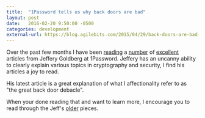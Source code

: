 ```yaml
---
title:  "1Password tells us why back doors are bad"
layout: post
date:   2016-02-20 9:50:00 -0500
categories: development 
external-url: https://blog.agilebits.com/2015/04/29/back-doors-are-bad-for-security-architecture/
---
```


Over the past few months I have been [reading][reading] a [number][number] of [excellent][excellent] articles from Jeffery Goldberg at 1Password. Jeffery has an uncanny ability to clearly explain various topics in cryptography and security, I find his articles a joy to read. 

His latest article is a great explanation of what I affectionality refer to as "the great back door debacle". 

When your done reading that and want to learn more, I encourage you to read through the Jeff's [older][archive] pieces. 

[reading]: https://support.1password.com/authentication-vs-encryption/
[number]: https://blog.agilebits.com/2016/01/21/when-back-doors-go-bad-mind-your-ps-and-qs/
[excellent]: https://blog.agilebits.com/2015/03/30/bcrypt-is-great-but-is-password-cracking-infeasible/
[archive]: https://blog.agilebits.com/author/jeff/